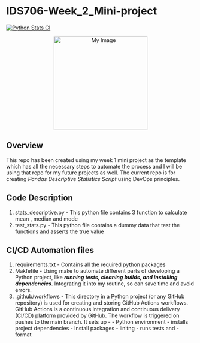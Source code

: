 # IDS706-Week_2_Mini-project 

[![Python Stats CI](https://github.com/nogibjj/IDS-Week2_MiniProject_us26/actions/workflows/main.yml/badge.svg)](https://github.com/nogibjj/IDS-Week2_MiniProject_us26/actions/workflows/main.yml)

<p align="center">
  <img width="250" src="https://upload.wikimedia.org/wikipedia/commons/thumb/4/44/Standard_Normal_Distribution.png/1920px-Standard_Normal_Distribution.png" alt="My Image">
</p>

## Overview

This repo has been created using my week 1 mini project as the template which has all the necessary steps to automate the process and I will be using that repo for my future projects as well. 
The current repo is for creating _*Pandas Descriptive Statistics Script*_ using DevOps principles.

## Code Description

  1. stats_descriptive.py - This python file contains 3 function to calculate mean , median and mode
  2. test_stats.py - This python file contains a dummy data that test the functions and asserts the true value

## CI/CD Automation files

  1. requirements.txt - Contains all the required python packages
  2. Makfefile - Using make to automate different parts of developing a Python project, like ***running tests, cleaning builds, and installing dependencies***. Integrating it into my routine, so can                                 save time and avoid errors.
3. .github/workflows - This directory in a Python project (or any GitHub repository) is used for creating and storing GitHub Actions workflows. GitHub Actions is a continuous integration and continuous delivery                           (CI/CD) platform provided by GitHub. The workflow is triggered on pushes to the main branch. It sets up - 
                       - Python environment
                       -  installs project dependencies
                       -   Install packages
                       -  linitng
                       - runs tests and
                       -  format
    

